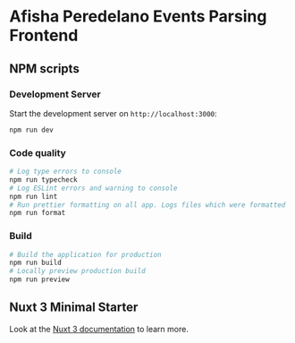 # Afisha Peredelano Events Parsing Frontend

## NPM scripts

### Development Server

Start the development server on `http://localhost:3000`:

```bash
npm run dev
```

### Code quality

```bash
# Log type errors to console
npm run typecheck
# Log ESLint errors and warning to console
npm run lint
# Run prettier formatting on all app. Logs files which were formatted
npm run format
```

### Build

```bash
# Build the application for production
npm run build
# Locally preview production build
npm run preview
```

## Nuxt 3 Minimal Starter

Look at the [Nuxt 3 documentation](https://nuxt.com/docs/getting-started/introduction) to learn more.

